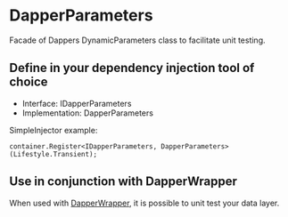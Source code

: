 # DapperParameters
Facade of Dappers DynamicParameters class to facilitate unit testing.

## Define in your dependency injection tool of choice
* Interface:       IDapperParameters
* Implementation:  DapperParameters

SimpleInjector example:

    container.Register<IDapperParameters, DapperParameters>(Lifestyle.Transient);

## Use in conjunction with DapperWrapper
When used with [DapperWrapper](https://github.com/half-ogre/dapper-wrapper), it is possible to unit test your data layer.
